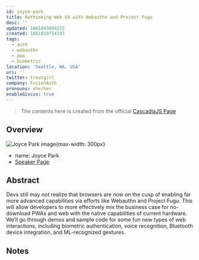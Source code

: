 ```yaml
---
id: joyce-park
title: Rethinking Web UX with Webauthn and Project Fugu
desc: ''
updated: 1661843894222
created: 1661819714197
tags:
  - auth
  - webauthn
  - pwa
  - biometric
location: 'Seattle, WA, USA'
uri: ''
twitter: troutgirl
company: FusionAuth
pronouns: she/her
enableGiscus: true
---
```

> The contents here is created from the official [CascadiaJS Page](https://2022.cascadiajs.com/speakers/joyce-park)

## Overview

![Joyce Park image](https://create-4jr.begin.app/_static/2022/joyce-park.jpg){max-width: 300px}
- name: Joyce Park
- [Speaker Page](https://2022.cascadiajs.com/speakers/joyce-park)

## Abstract

Devs still may not realize that browsers are now on the cusp of enabling far more advanced capabilities via efforts like Webauthn and Project Fugu. This will allow developers to more effectively mix the business case for no-download PWAs and web with the native capabilities of current hardware. We’ll go through demos and sample code for some fun new types of web interactions, including biometric authentication, voice recognition, Bluetooth device integration, and ML-recognized gestures.

## Notes

